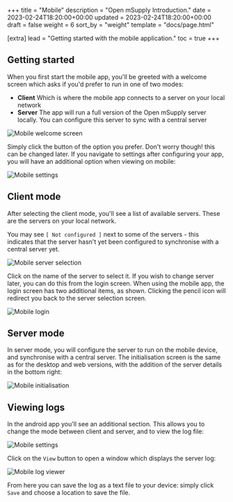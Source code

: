 +++
title = "Mobile"
description = "Open mSupply Introduction."
date = 2023-02-24T18:20:00+00:00
updated = 2023-02-24T18:20:00+00:00
draft = false
weight = 6
sort_by = "weight"
template = "docs/page.html"

[extra]
lead = "Getting started with the mobile application."
toc = true
+++

## Getting started

When you first start the mobile app, you'll be greeted with a welcome screen which asks if you'd prefer to run in one of two modes:

- **Client** Which is where the mobile app connects to a server on your local network
- **Server** The app will run a full version of the Open mSupply server locally. You can configure this server to sync with a central server

![Mobile welcome screen](/docs/introduction/images/mobile_welcome.png)

Simply click the button of the option you prefer. Don't worry though! this can be changed later. If you navigate to settings after configuring your app, you will have an additional option when viewing on mobile:

![Mobile settings](/docs/introduction/images/mobile_settings.png)

## Client mode

After selecting the client mode, you'll see a list of available servers. These are the servers on your local network. 

You may see `[ Not configured ]` next to some of the servers - this indicates that the server hasn't yet been configured to synchronise with a central server yet.

![Mobile server selection](/docs/introduction/images/mobile_server_selection.png)

Click on the name of the server to select it.
If you wish to change server later, you can do this from the login screen. When using the mobile app, the login screen has two additional items, as shown. Clicking the pencil icon will redirect you back to the server selection screen.

![Mobile login](/docs/introduction/images/mobile_login.png)

## Server mode

In server mode, you will configure the server to run on the mobile device, and synchronise with a central server. The initialisation screen is the same as for the desktop and web versions, with the addition of the server details in the bottom right:

![Mobile initialisation](/docs/introduction/images/mobile_initialisation.png)

## Viewing logs

In the android app you'll see an additional section. This allows you to change the mode between client and server, and to view the log file:

![Mobile settings](/docs/introduction/images/mobile_settings.png)

Click on the `View` button to open a window which displays the server log:

![Mobile log viewer](/docs/introduction/images/mobile_view_log.png)

From here you can save the log as a text file to your device: simply click `Save` and choose a location to save the file.